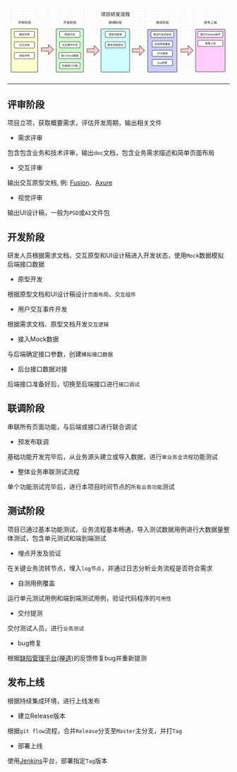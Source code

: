 
![](assets/prjflow.png)

***

## 评审阶段

项目立项，获取概要需求，评估开发周期，输出相关文件

* 需求评审

包含包含业务和技术评审，输出`doc`文档，包含业务需求描述和简单页面布局

* 交互评审

输出交互原型文档, 例: [Fusion](https://fusion.design/)、[Axure](https://www.axure.com/)

* 视觉评审

输出UI设计稿，一般为`PSD`或`AI`文件包

## 开发阶段
研发人员根据需求文档、交互原型和UI设计稿进入开发状态，使用`Mock`数据模拟后端接口数据

* 原型开发

根据原型文档和UI设计稿设计`页面布局`、`交互组件`

* 用户交互事件开发

根据需求文档、原型文档开发`交互逻辑`

* 接入Mock数据

与后端确定接口参数，创建`模拟接口数据`

* 后台接口数据对接

后端接口准备好后，切换至后端接口进行`接口调试`

## 联调阶段
串联所有页面功能，与后端或接口进行联合调试

* 预发布联调

基础功能开发完毕后，从业务源头建立或导入数据，进行`单业务全流程`功能测试

* 整体业务串联测试流程

单个功能测试完毕后，进行本项目时间节点的`所有业务功能`测试

## 测试阶段
项目已通过基本功能测试，业务流程基本畅通，导入测试数据用例进行大数据量整体测试，包含单元测试和端到端测试

* 埋点开发及验证

在关键业务流转节点，埋入`log节点`，并通过日志分析业务流程是否符合需求

* 自测用例覆盖

运行单元测试用例和端到端测试用例，验证代码程序的`可用性`

* 交付提测

交付测试人员，进行`业务测试`

* bug修复

根据[缺陷管理平台(禅道)](https://www.zentao.net/)的反馈修复bug并重新提测

## 发布上线
根据持续集成环境，进行上线发布

* 建立Release版本

根据`git flow`流程，合并`Release`分支至`Master`主分支，并打`Tag`

* 部署上线

使用[Jenkins](https://www.jenkins.io/zh/)平台，部署指定`Tag`版本
